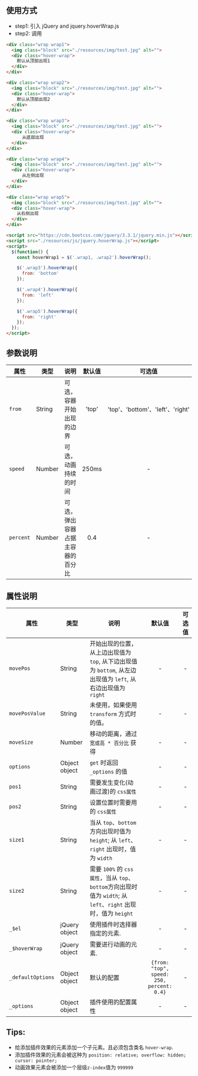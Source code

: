## 使用方式
+ step1: 引入 jQuery and jquery.hoverWrap.js
+ step2: 调用
```html
<div class="wrap wrap1">
  <img class="block" src="./resources/img/test.jpg" alt="">
  <div class="hover-wrap">
    默认从顶部出现1
  </div>
</div>

<div class="wrap wrap2">
  <img class="block" src="./resources/img/test.jpg" alt="">
  <div class="hover-wrap">
    默认从顶部出现2
  </div>
</div>

<div class="wrap wrap3">
  <img class="block" src="./resources/img/test.jpg" alt="">
  <div class="hover-wrap">
      从底部出现
  </div>
</div>

<div class="wrap wrap4">
  <img class="block" src="./resources/img/test.jpg" alt="">
  <div class="hover-wrap">
      从左侧出现
  </div>
</div>

<div class="wrap wrap5">
  <img class="block" src="./resources/img/test.jpg" alt="">
  <div class="hover-wrap">
    从右侧出现
  </div>
</div>

<script src="https://cdn.bootcss.com/jquery/3.3.1/jquery.min.js"></script>
<script src="./resources/js/jquery.hoverWrap.js"></script>
<script>
  $(function() {
    const hoverWrap1 = $('.wrap1, .wrap2').hoverWrap();

    $('.wrap3').hoverWrap({
      from: 'bottom'
    });

    $('.wrap4').hoverWrap({
      from: 'left'
    });

    $('.wrap5').hoverWrap({
      from: 'right'
    });
  });
</script>
```

## 参数说明
|属性|类型|说明|默认值|可选值|
|--|--|--|:--:|:--:|
|`from`|String|可选，容器开始出现的边界|'top'| 'top'、'bottom'、'left'、'right' |
| `speed` | Number | 可选，动画持续的时间| 250ms | - |
| `percent` | Number | 可选，弹出容器占据主容器的百分比| 0.4 | - |

## 属性说明
|属性|类型|说明|默认值|可选值|
|--|--|--|:--:|:--:|
|`movePos`| String | 开始出现的位置，从上边出现值为`top`, 从下边出现值为 `bottom`, 从左边出现值为 `left`, 从右边出现值为 `right`| - | - |
|`movePosValue`|String| 未使用，如果使用 `transform` 方式时的值。| - | - |
| `moveSize` | Number | 移动的距离，通过 `宽或高 * 百分比` 获得 | - | - |
| `options` | Object object | `get` 时返回 `_options` 的值 | - | - |
| `pos1` | String|需要发生变化(动画过渡)的 `css属性` | - | - |
| `pos2` | String| 设置位置时需要用的 `css属性`| - | - |
| `size1` | String | 当从 `top`、`bottom`方向出现时值为 `height`; 从 `left`、`right` 出现时，值为 `width` | - | - |
| `size2` | String | 需要 `100%` 的 `css 属性`，当从 `top`、`bottom`方向出现时值为 `width`; 从 `left`、`right` 出现时，值为 `height`| - | - |
| `_$el` | jQuery object |使用插件时选择器指定的元素. | - | - |
| `_$hoverWrap`| jQuery object | 需要进行动画的元素. | - | - |
| `_defaultOptions`| Object object | 默认的配置 | `{from: "top", speed: 250, percent: 0.4}` | - |
| `_options` | Object object | 插件使用的配置属性 | - | - | 

## Tips: 
+ 给添加插件效果的元素添加一个子元素。且必须包含类名 `hover-wrap`.
+ 添加插件效果的元素会被这种为 `position: relative; overflow: hidden; cursor: pointer;`
+ 动画效果元素会被添加一个层级`z-index`值为 `999999`
